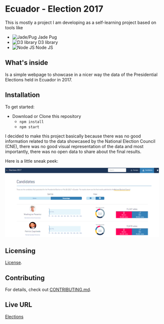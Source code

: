 # Ecuador - Election 2017

This is mostly a project I am developing as a self-learning project based on tools like

- ![Jade/Pug](/public/images/photos/jadepug.ico "Jade/jadepug") Jade Pug
- ![D3 library](/public/images/photos/d3.ico "D3") D3 library
- ![Node JS](/public/images/photos/nodejs.ico "Node JS") Node JS

## What's inside

Is a simple webpage to showcase in a nicer way the data of the
Presidential Elections held in Ecuador in 2017.

## Installation

To get started:

- Download or Clone this repository
  - `npm install`
  - `npm start`

I decided to make this project basically because there was no good information related
to the data showcased by the National Election Council (CNE), there was no good visual representation of the data
and most importantly, there was no open data to share about the final results.

Here is a little sneak peek:

![elections](https://raw.githubusercontent.com/estebanfloresf/Elections/master/public/images/photos/elections.png "Elections")

## Licensing

[License](LICENSE.md).

## Contributing

For details, check out [CONTRIBUTING.md](CONTRIBUTING.md).

## Live URL

[Elections](https://electionsecuador.herokuapp.com/)
